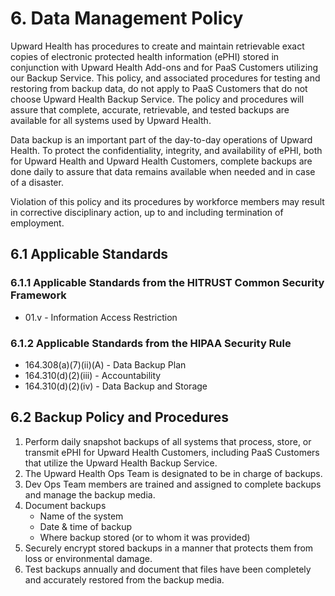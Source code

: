 # 6. Data Management Policy

Upward Health has procedures to create and maintain retrievable exact copies of electronic protected health information (ePHI) stored in conjunction with Upward Health Add-ons and for PaaS Customers utilizing our Backup Service. This policy, and associated procedures for testing and restoring from backup data, do not apply to PaaS Customers that do not choose Upward Health Backup Service. The policy and procedures will assure that complete, accurate, retrievable, and tested backups are available for all systems used by Upward Health.

Data backup is an important part of the day-to-day operations of Upward Health. To protect the confidentiality, integrity, and availability of ePHI, both for Upward Health and Upward Health Customers, complete backups are done daily to assure that data remains available when needed and in case of a disaster.

Violation of this policy and its procedures by workforce members may result in corrective disciplinary action, up to and including termination of employment.

## 6.1 Applicable Standards

### 6.1.1 Applicable Standards from the HITRUST Common Security Framework

* 01.v - Information Access Restriction

### 6.1.2 Applicable Standards from the HIPAA Security Rule

* 164.308(a)(7)(ii)(A) - Data Backup Plan
* 164.310(d)(2)(iii) - Accountability
* 164.310(d)(2)(iv) - Data Backup and Storage

## 6.2 Backup Policy and Procedures

1. Perform daily snapshot backups of all systems that process, store, or transmit ePHI for Upward Health Customers, including PaaS Customers that utilize the Upward Health Backup Service.
2. The Upward Health Ops Team is designated to be in charge of backups.
3. Dev Ops Team members are trained and assigned to complete backups and manage the backup media.
4. Document backups
   * Name of the system
   * Date & time of backup
   * Where backup stored (or to whom it was provided)
5. Securely encrypt stored backups in a manner that protects them from loss or environmental damage.
6. Test backups annually and document that files have been completely and accurately restored from the backup media.
